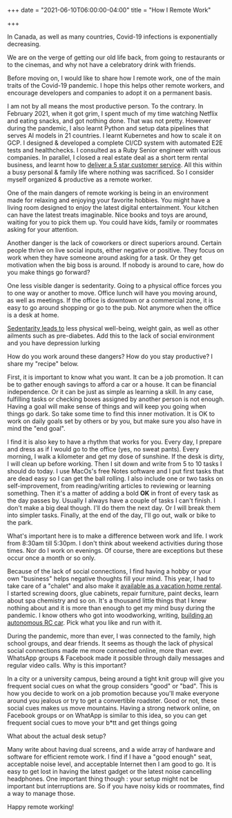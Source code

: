 +++
date = "2021-06-10T06:00:00-04:00"
title = "How I Remote Work"

+++

In Canada, as well as many countries, Covid-19 infections is exponentially decreasing.

We are on the verge of getting our old life back, from going to restaurants or to the cinemas, and why not have a celebratory drink with friends.

Before moving on, I would like to share how I remote work, one of the main traits of the Covid-19 pandemic. I hope this helps other remote workers, and encourage developers and companies to adopt it on a permanent basis.

I am not by all means the most productive person. To the contrary. In February 2021, when it got grim, I spent much of my time watching Netflix and eating snacks, and got nothing done. That was not pretty. However during the pandemic, I also learnt Python and setup data pipelines that serves AI models in 21 countries. I learnt Kubernetes and how to scale it on GCP. I designed & developed a complete CI/CD system with automated E2E tests and healthchecks. I consulted as a Ruby Senior engineer with various companies. In parallel, I closed a real estate deal as a short term rental business, and learnt how to [deliver a 5 star customer service](https://www.airbnb.ca/rooms/38450385?preview_for_ml=true). All this within a busy personal & family life where nothing was sacrificed. So I consider myself organized & productive as a remote worker.

One of the main dangers of remote working is being in an environment made for relaxing and enjoying your favorite hobbies. You might have a living room designed to enjoy the latest digital entertainment. Your kitchen can have the latest treats imaginable. Nice books and toys are around, waiting for you to pick them up. You could have kids, family or roommates asking for your attention.

Another danger is the lack of coworkers or direct superiors around. Certain people thrive on live social inputs, either negative or positive. They focus on work when they have someone around asking for a task. Or they get motivation when the big boss is around. If nobody is around to care, how do you make things go forward?

One less visible danger is sedentarity. Going to a physical office forces you to one way or another to move. Office lunch will have you moving around, as well as meetings. If the office is downtown or a commercial zone, it is easy to go around shopping or go to the pub. Not anymore when the office is a desk at home.

[Sedentarity leads to](https://outcomereference.com/causes/102) less physical well-being, weight gain, as well as other ailments such as pre-diabetes. Add this to the lack of social environment and you have depression lurking

How do you work around these dangers? How do you stay productive? I share my "recipe" below.

First, it is important to know what you want. It can be a job promotion. It can be to gather enough savings to afford a car or a house. It can be financial independence. Or it can be just as simple as learning a skill. In any case, fulfilling tasks or checking boxes assigned by another person is not enough. Having a goal will make sense of things and will keep you going when things go dark. So take some time to find this inner motivation. It is OK to work on daily goals set by others or by you, but make sure you also have in mind the "end goal".

I find it is also key to have a rhythm that works for you. Every day, I prepare and dress as if I would go to the office (yes, no sweat pants). Every morning, I walk a kilometer and get my dose of sunshine. If the desk is dirty, I will clean up before working. Then I sit down and write from 5 to 10 tasks I should do today. I use MacOs's free Notes software and I put first tasks that are dead easy so I can get the ball rolling. I also include one or two tasks on self-improvement, from reading/writing articles to reviewing or learning something. Then it's a matter of adding a bold **OK** in front of every task as the day passes by. Usually I always have a couple of tasks I can't finish. I don't make a big deal though. I'll do them the next day. Or I will break them into simpler tasks. Finally, at the end of the day, I'll go out, walk or bike to the park.

What's important here is to make a difference between work and life. I work from 8:30am till 5:30pm. I don't think about weekend activities during those times. Nor do I work on evenings. Of course, there are exceptions but these occur once a month or so only.

Because of the lack of social connections, I find having a hobby or your own "business" helps negative thoughts fill your mind. This year, I had to take care of a "chalet" and also make it [available as a vacation home rental](https://studiozenkai.com/post/airbnb-vacation-home/). I started screwing doors, glue cabinets, repair furniture, paint decks, learn about spa chemistry and so on. It's a thousand little things that I knew nothing about and it is more than enough to get my mind busy during the pandemic. I know others who got into woodworking, writing, [building an autonomous RC car](https://studiozenkai.com/post/autonomous-rc-car/). Pick what you like and run with it.

During the pandemic, more than ever, I was connected to the family, high school groups, and dear friends. It seems as though the lack of physical social connections made me more connected online, more than ever. WhatsApp groups & Facebook made it possible through daily messages and regular video calls. Why is this important?

In a city or a university campus, being around a tight knit group will give you frequent social cues on what the group considers "good" or "bad". This is how you decide to work on a job promotion because you'll make everyone around you jealous or try to get a convertible roadster. Good or not, these social cues makes us move mountains. Having a strong network online, on Facebook groups or on WhatApp is similar to this idea, so you can get frequent social cues to move your b*tt and get things going

What about the actual desk setup?

Many write about having dual screens, and a wide array of hardware and software for efficient remote work. I find if I have a "good enough" seat, acceptable noise level, and acceptable Internet then I am good to go. It is easy to get lost in having the latest gadget or the latest noise cancelling headphones. One important thing though : your setup might not be important but interruptions are. So if you have noisy kids or roommates, find a way to manage those.

Happy remote working!


